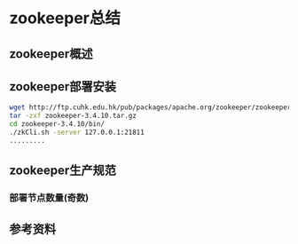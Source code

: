 # zookeeper总结
## zookeeper概述
## zookeeper部署安装
``` bash
wget http://ftp.cuhk.edu.hk/pub/packages/apache.org/zookeeper/zookeeper-3.4.10/zookeeper-3.4.10.tar.gz
tar -zxf zookeeper-3.4.10.tar.gz 
cd zookeeper-3.4.10/bin/
./zkCli.sh -server 127.0.0.1:21811
.........
```
## zookeeper生产规范
### 部署节点数量(奇数)
## 参考资料

 
